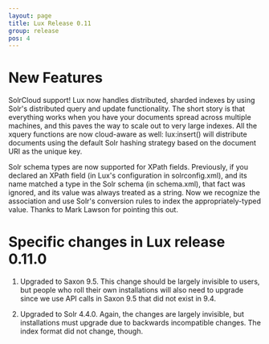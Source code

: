 ```yaml
---
layout: page
title: Lux Release 0.11
group: release
pos: 4
---
```


# New Features

SolrCloud support!  Lux now handles distributed, sharded indexes by using
Solr's distributed query and update functionality.  The short story is that
everything works when you have your documents spread across multiple
machines, and this paves the way to scale out to very large indexes.  All
the xquery functions are now cloud-aware as well: lux:insert() will
distribute documents using the default Solr hashing strategy based on the
document URI as the unique key.

Solr schema types are now supported for XPath fields.  Previously, if you
declared an XPath field (in Lux's configuration in solrconfig.xml), and its
name matched a type in the Solr schema (in schema.xml), that fact was
ignored, and its value was always treated as a string.  Now we recognize
the association and use Solr's conversion rules to index the
appropriately-typed value.  Thanks to Mark Lawson for pointing this out.

# Specific changes in Lux release 0.11.0

1. Upgraded to Saxon 9.5.  This change should be largely invisible to
users, but people who roll their own installations will also need to
upgrade since we use API calls in Saxon 9.5 that did not exist in 9.4.

2. Upgraded to Solr 4.4.0.  Again, the changes are largely invisible, but
installations must upgrade due to backwards incompatible changes.  The
index format did not change, though.